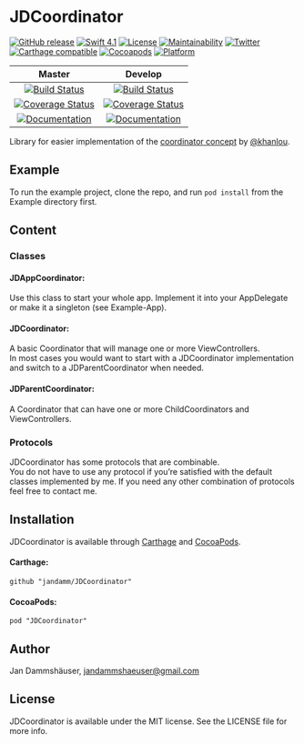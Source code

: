 # JDCoordinator

[![GitHub release](https://img.shields.io/github/release/jandamm/JDCoordinator.svg)](https://github.com/jandamm/JDCoordinator/releases) [![Swift 4.1](https://img.shields.io/badge/swift-4.1-red.svg?style=flat)](https://developer.apple.com/swift) [![License](https://img.shields.io/github/license/jandamm/JDCoordinator.svg)](https://github.com/jandamm/JDCoordinator/blob/master/LICENSE) [![Maintainability](https://api.codeclimate.com/v1/badges/3d02bf72b4843aa4b95a/maintainability)](https://codeclimate.com/github/jandamm/JDCoordinator/maintainability) [![Twitter](https://img.shields.io/badge/twitter-jandammm-blue.svg)](https://twitter.com/jandammm) 
[![Carthage compatible](https://img.shields.io/badge/Carthage-compatible-4BC51D.svg?style=flat)](https://github.com/Carthage/Carthage) [![Cocoapods](https://img.shields.io/cocoapods/v/JDCoordinator.svg?style=flat)](http://cocoapods.org/pods/JDCoordinator) [![Platform](https://img.shields.io/cocoapods/p/JDCoordinator.svg?style=flat)](http://cocoapods.org/pods/JDCoordinator)

| Master | Develop |
| :---: | :---: |
| [![Build Status](https://travis-ci.org/jandamm/JDCoordinator.svg?branch=master)](https://travis-ci.org/jandamm/JDCoordinator) | [![Build Status](https://travis-ci.org/jandamm/JDCoordinator.svg?branch=develop)](https://travis-ci.org/jandamm/JDCoordinator) |
| [![Coverage Status](https://coveralls.io/repos/github/jandamm/JDCoordinator/badge.svg?branch=master)](https://coveralls.io/github/jandamm/JDCoordinator?branch=master) | [![Coverage Status](https://coveralls.io/repos/github/jandamm/JDCoordinator/badge.svg?branch=develop)](https://coveralls.io/github/jandamm/JDCoordinator?branch=develop) |
| [![Documentation](https://github.com/jandamm/JDCoordinator/blob/master/docs/badge.svg)](https://cdn.rawgit.com/jandamm/JDCoordinator/master/docs/index.html) | [![Documentation](https://github.com/jandamm/JDCoordinator/blob/develop/docs/badge.svg)](https://cdn.rawgit.com/jandamm/JDCoordinator/develop/docs/index.html) |

Library for easier implementation of the [coordinator concept](http://khanlou.com/2015/10/coordinators-redux/) by [@khanlou](https://twitter.com/khanlou).

## Example

To run the example project, clone the repo, and run `pod install` from the Example directory first.

## Content

### Classes
#### JDAppCoordinator:
Use this class to start your whole app. Implement it into your AppDelegate or make it a singleton (see Example-App).

#### JDCoordinator:
A basic Coordinator that will manage one or more ViewControllers.    
In most cases you would want to start with a JDCoordinator implementation and switch to a JDParentCoordinator when needed.

#### JDParentCoordinator:
A Coordinator that can have one or more ChildCoordinators and ViewControllers.

### Protocols
JDCoordinator has some protocols that are combinable.   
You do not have to use any protocol if you’re satisfied with the default classes implemented by me. If you need any other combination of protocols feel free to contact me.

## Installation

JDCoordinator is available through [Carthage](https://github.com/Carthage/Carthage) and [CocoaPods](https://cocoapods.org). 

#### Carthage:

```
github "jandamm/JDCoordinator"
```

#### CocoaPods:

```
pod "JDCoordinator"
```

## Author

Jan Dammshäuser, [jandammshaeuser@gmail.com](mailto:jandammshaeuser@gmail.com)

## License

JDCoordinator is available under the MIT license. See the LICENSE file for more info.
